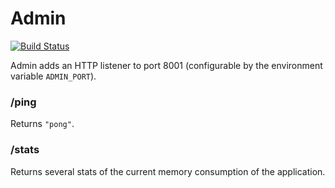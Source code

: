 
# Admin

[![Build Status](https://travis-ci.org/natebrennand/admin.svg)](https://travis-ci.org/natebrennand/admin)

Admin adds an HTTP listener to port 8001 (configurable by the environment variable `ADMIN_PORT`).


### /ping

Returns `"pong"`.

### /stats

Returns several stats of the current memory consumption of the application.




